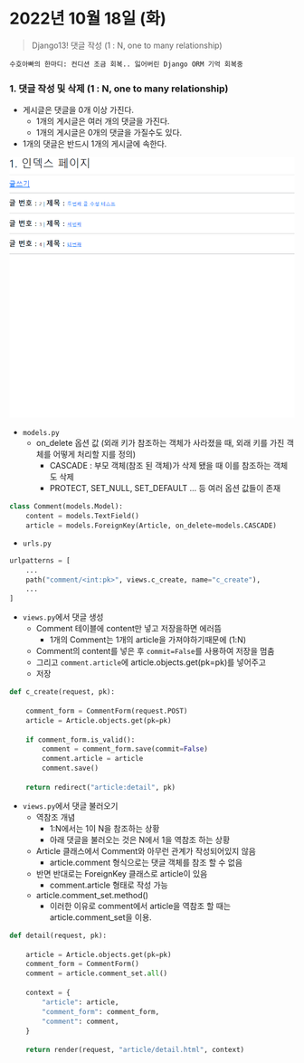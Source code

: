 # 2022년 10월 18일 (화)

> Django13! 댓글 작성 (1 : N, one to many relationship)



`수호아빠의 한마디: 컨디션 조금 회복.. 잃어버린 Django ORM 기억 회복중  `



### 1. 댓글 작성 및 삭제 (1 : N, one to many relationship)

- 게시글은 댓글을 0개 이상 가진다.
  - 1개의 게시글은 여러 개의 댓글을 가진다.
  - 1개의 게시글은 0개의 댓글을 가질수도 있다.
- 1개의 댓글은 반드시 1개의 게시글에 속한다.

![Django1018](assets/Django1018.gif)

- `models.py`
  - on_delete 옵션 값 (외래 키가 참조하는 객체가 사라졌을 때,  외래 키를 가진 객체를 어떻게 처리할 지를 정의)
    - CASCADE : 부모 객체(참조 된 객체)가 삭제 됐을 때 이를 참조하는 객체도 삭제
    - PROTECT, SET_NULL, SET_DEFAULT … 등 여러 옵션 값들이 존재

```python
class Comment(models.Model):
    content = models.TextField()
    article = models.ForeignKey(Article, on_delete=models.CASCADE)
```

- `urls.py`

```python
urlpatterns = [
    ...
    path("comment/<int:pk>", views.c_create, name="c_create"),
    ...
]
```

- `views.py`에서 댓글 생성
  - Comment 테이블에 content만 넣고 저장을하면 에러뜸
    - 1개의 Comment는 1개의 article을 가져야하기때문에 (1:N)
  - Comment의 content를 넣은 후 `commit=False`를 사용하여 저장을 멈춤
  - 그리고 `comment.article`에 article.objects.get(pk=pk)를 넣어주고
  - 저장

```python
def c_create(request, pk):

    comment_form = CommentForm(request.POST)
    article = Article.objects.get(pk=pk)

    if comment_form.is_valid():
        comment = comment_form.save(commit=False)
        comment.article = article
        comment.save()

    return redirect("article:detail", pk)
```

- `views.py`에서 댓글 불러오기
  - 역참조 개념
    - 1:N에서는 1이 N을 참조하는 상황
    - 아래 댓글을 불러오는 것은 N에서 1을 역참조 하는 상황
  - Article 클래스에서 Comment와 아무런 관계가 작성되어있지 않음
    - article.comment 형식으로는 댓글 객체를 참조 할 수 없음
  - 반면 반대로는 ForeignKey 클래스로 article이 있음
    - comment.article 형태로 작성 가능
  - article.comment_set.method()
    - 이러한 이유로 comment에서 article을 역참조 할 때는 article.comment_set을 이용.

```python
def detail(request, pk):

    article = Article.objects.get(pk=pk)
    comment_form = CommentForm()
    comment = article.comment_set.all()

    context = {
        "article": article,
        "comment_form": comment_form,
        "comment": comment,
    }

    return render(request, "article/detail.html", context)
```

